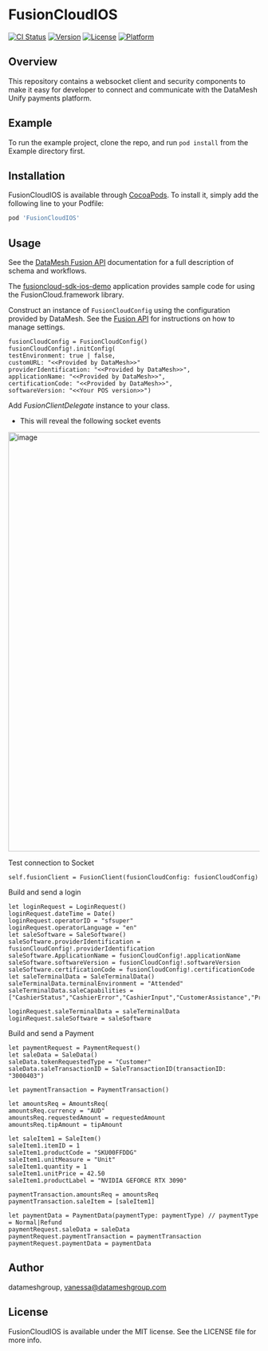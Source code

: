 # FusionCloudIOS

[![CI Status](https://img.shields.io/travis/datameshgroup/FusionCloudIOS.svg?style=flat)](https://travis-ci.org/datameshgroup/FusionCloudIOS)
[![Version](https://img.shields.io/cocoapods/v/FusionCloudIOS.svg?style=flat)](https://cocoapods.org/pods/FusionCloudIOS)
[![License](https://img.shields.io/cocoapods/l/FusionCloudIOS.svg?style=flat)](https://cocoapods.org/pods/FusionCloudIOS)
[![Platform](https://img.shields.io/cocoapods/p/FusionCloudIOS.svg?style=flat)](https://cocoapods.org/pods/FusionCloudIOS)

## Overview
This repository contains a websocket client and security components to make it easy for developer to connect and communicate with the DataMesh Unify payments platform.


## Example

To run the example project, clone the repo, and run `pod install` from the Example directory first.


## Installation

FusionCloudIOS is available through [CocoaPods](https://cocoapods.org). To install
it, simply add the following line to your Podfile:

```ruby
pod 'FusionCloudIOS'
```

## Usage
See the [DataMesh Fusion API](https://datameshgroup.github.io/fusion) documentation for a full description of schema and workflows. 

The [fusioncloud-sdk-ios-demo](https://github.com/datameshgroup/fusioncloud-sdk-ios-demo) application provides sample code for using the FusionCloud.framework library. 

Construct an instance of `FusionCloudConfig` using the configuration provided by DataMesh. See the [Fusion API](https://datameshgroup.github.io/fusion/#getting-started-design-your-integration-sale-system-settings) for instructions on how to manage settings. 

```
fusionCloudConfig = FusionCloudConfig()
fusionCloudConfig!.initConfig(
testEnvironment: true | false,
customURL: "<<Provided by DataMesh>>"
providerIdentification: "<<Provided by DataMesh>>",
applicationName: "<<Provided by DataMesh>>",
certificationCode: "<<Provided by DataMesh>>",
softwareVersion: "<<Your POS version>>")
```
Add *FusionClientDelegate* instance to your class.
* This will reveal the following socket events
<img width="841" alt="image" src="https://user-images.githubusercontent.com/107380164/202443409-040fa492-76ee-4c17-ab0b-a918a1a3a111.png">


Test connection to Socket
```
self.fusionClient = FusionClient(fusionCloudConfig: fusionCloudConfig)
```

Build and send a login 

```
let loginRequest = LoginRequest()
loginRequest.dateTime = Date()
loginRequest.operatorID = "sfsuper"
loginRequest.operatorLanguage = "en"
let saleSoftware = SaleSoftware()
saleSoftware.providerIdentification = fusionCloudConfig!.providerIdentification
saleSoftware.ApplicationName = fusionCloudConfig!.applicationName
saleSoftware.softwareVersion = fusionCloudConfig!.softwareVersion
saleSoftware.certificationCode = fusionCloudConfig!.certificationCode
let saleTerminalData = SaleTerminalData()
saleTerminalData.terminalEnvironment = "Attended"
saleTerminalData.saleCapabilities = ["CashierStatus","CashierError","CashierInput","CustomerAssistance","PrinterReceipt"]

loginRequest.saleTerminalData = saleTerminalData
loginRequest.saleSoftware = saleSoftware
```

Build and send a Payment

```
let paymentRequest = PaymentRequest()
let saleData = SaleData()
saleData.tokenRequestedType = "Customer"
saleData.saleTransactionID = SaleTransactionID(transactionID: "3000403")

let paymentTransaction = PaymentTransaction()

let amountsReq = AmountsReq(
amountsReq.currency = "AUD"
amountsReq.requestedAmount = requestedAmount
amountsReq.tipAmount = tipAmount

let saleItem1 = SaleItem()
saleItem1.itemID = 1
saleItem1.productCode = "SKU00FFDDG"
saleItem1.unitMeasure = "Unit"
saleItem1.quantity = 1
saleItem1.unitPrice = 42.50
saleItem1.productLabel = "NVIDIA GEFORCE RTX 3090"

paymentTransaction.amountsReq = amountsReq
paymentTransaction.saleItem = [saleItem1]

let paymentData = PaymentData(paymentType: paymentType) // paymentType = Normal|Refund
paymentRequest.saleData = saleData
paymentRequest.paymentTransaction = paymentTransaction
paymentRequest.paymentData = paymentData
```


## Author

datameshgroup, vanessa@datameshgroup.com

## License

FusionCloudIOS is available under the MIT license. See the LICENSE file for more info.
